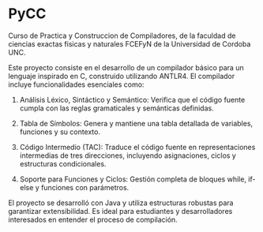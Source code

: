 # PyCC
Curso de Practica y Construccion de Compiladores, de la faculdad de ciencias exactas fisicas y naturales FCEFyN de la Universidad de Cordoba UNC.

Este proyecto consiste en el desarrollo de un compilador básico para un lenguaje inspirado en C, construido utilizando ANTLR4. El compilador incluye funcionalidades esenciales como:

1) Análisis Léxico, Sintáctico y Semántico: Verifica que el código fuente cumpla con las reglas gramaticales y semánticas definidas.

2) Tabla de Símbolos: Genera y mantiene una tabla detallada de variables, funciones y su contexto.

3) Código Intermedio (TAC): Traduce el código fuente en representaciones intermedias de tres direcciones, incluyendo asignaciones, ciclos y estructuras condicionales.

4) Soporte para Funciones y Ciclos: Gestión completa de bloques while, if-else y funciones con parámetros.

El proyecto se desarrolló con Java y utiliza estructuras robustas para garantizar extensibilidad. Es ideal para estudiantes y desarrolladores interesados en entender el proceso de compilación.
